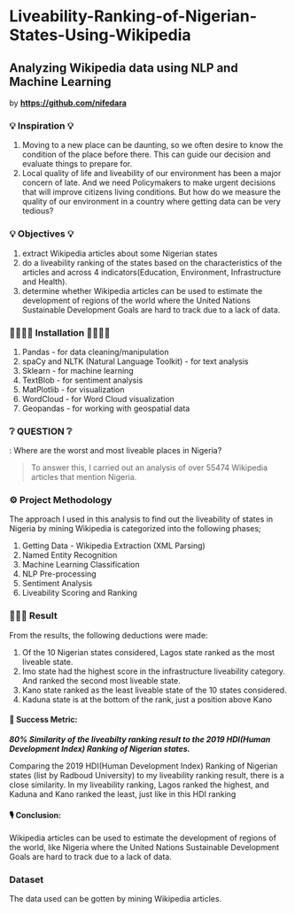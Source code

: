 # Liveability-Ranking-of-Nigerian-States-Using-Wikipedia
## Analyzing Wikipedia data using NLP and Machine Learning ##

by **https://github.com/nifedara**

### 💡 Inspiration 💡
1. Moving to a new place can be daunting, so we often desire to know the condition of the place before there. This can guide our decision and evaluate things to prepare for.
2. Local quality of life and liveability of our environment has been a major concern of late. And we need Policymakers to make urgent decisions that will improve citizens living conditions.
   But how do we measure the quality of our environment in a country where getting data can be very tedious? 

### 💡 Objectives 💡 ###
1. extract Wikipedia articles about some Nigerian states
2. do a liveability ranking of the states based on the characteristics of the articles and across 4 indicators(Education, Environment, Infrastructure and Health).
3. determine whether Wikipedia articles can be used to estimate the development of regions of the world where the United Nations Sustainable Development Goals are hard to track due to a lack of data. 


### 🔨👩🏾‍💻 Installation 👩🏾‍💻🔨 ###
1. Pandas - for data cleaning/manipulation
2. spaCy and NLTK (Natural Language Toolkit) - for text analysis
3. Sklearn - for machine learning
4. TextBlob - for sentiment analysis
5. MatPlotlib - for visualization
6. WordCloud - for Word Cloud visualization
7. Geopandas - for working with geospatial data

### ❔ QUESTION ❔ ###
: Where are the worst and most liveable places in Nigeria?
> To answer this, I carried out an analysis of over 55474 Wikipedia articles that mention Nigeria.

### ⚙️ Project Methodology ###
The approach I used in this analysis to find out the liveability of states in Nigeria by mining Wikipedia is categorized into the following phases;
1. Getting Data - Wikipedia Extraction (XML Parsing)
2. Named Entity Recognition
3. Machine Learning Classification
4. NLP Pre-processing
5. Sentiment Analysis
6. Liveability Scoring and Ranking

### 👩🏾‍💻 Result ###

From the results, the following deductions were made:
1. Of the 10 Nigerian states considered, Lagos state ranked as the most liveable state.
2. Imo state had the highest score in the infrastructure liveability category. And ranked the second most liveable state.
3. Kano state ranked as the least liveable state of the 10 states considered.
4. Kaduna state is at the bottom of the rank, just a position above Kano

#### 🚀 Success Metric: ####
***80% Similarity of the liveabilty ranking result to the 2019 HDI(Human Development Index) Ranking of Nigerian states.***

Comparing the 2019 HDI(Human Development Index) Ranking of Nigerian states (list by Radboud University) to my liveability ranking result, there is a close similarity. In my liveability ranking, Lagos ranked the highest, and Kaduna and Kano ranked the least, just like in this HDI ranking

#### 🎙 Conclusion: ####
Wikipedia articles can be used to estimate the development of regions of the world, like Nigeria where the United Nations Sustainable Development Goals are hard to track due to a lack of data.


### Dataset ###
The data used can be gotten by mining Wikipedia articles.
